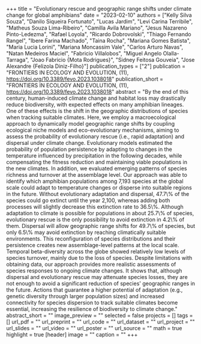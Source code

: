 +++
title = "Evolutionary rescue and geographic range shifts under climate change for global amphibians"
date = "2023-02-10"
authors = ["Kelly Silva Souza", "Danilo Siqueira Fortunato", "Lucas Jardim", "Levi Carina Terribile", "Matheus Souza Lima-Ribeiro", "Camilla Avila Mariano", "Jesus Nazareno Pinto-Ledezma", "Rafael Loyola", "Ricardo Dobrovolski", "Thiago Fernando Rangel", "Ibere Farina Machado", "Taina Rocha", "Mariana Gomes Batista", "Maria Lucia Lorini", "Mariana Moncassim Vale", "Carlos Arturo Navas", "Natan Medeiros Maciel", "Fabricio Villalobos", "Miguel Angelo Olalla-Tarraga", "Joao Fabricio {Mota Rodrigues}", "Sidney Feitosa Gouveia", "Jose Alexandre {Felizola Diniz-Filho}"]
publication_types = ["2"]
publication = "FRONTIERS IN ECOLOGY AND EVOLUTION, (11), https://doi.org/10.3389/fevo.2023.1038018"
publication_short = "FRONTIERS IN ECOLOGY AND EVOLUTION, (11), https://doi.org/10.3389/fevo.2023.1038018"
abstract = "By the end of this century, human-induced climate change and habitat loss may drastically reduce biodiversity, with expected effects on many amphibian lineages. One of these effects is the shift in the geographic distributions of species when tracking suitable climates. Here, we employ a macroecological approach to dynamically model geographic range shifts by coupling ecological niche models and eco-evolutionary mechanisms, aiming to assess the probability of evolutionary rescue (i.e., rapid adaptation) and dispersal under climate change. Evolutionary models estimated the probability of population persistence by adapting to changes in the temperature influenced by precipitation in the following decades, while compensating the fitness reduction and maintaining viable populations in the new climates. In addition, we evaluated emerging patterns of species richness and turnover at the assemblage level. Our approach was able to identify which amphibian populations among 7,193 species at the global scale could adapt to temperature changes or disperse into suitable regions in the future. Without evolutionary adaptation and dispersal, 47.7\\% of the species could go extinct until the year 2,100, whereas adding both processes will slightly decrease this extinction rate to 36.5\\%. Although adaptation to climate is possible for populations in about 25.7\\% of species, evolutionary rescue is the only possibility to avoid extinction in 4.2\\% of them. Dispersal will allow geographic range shifts for 49.7\\% of species, but only 6.5\\% may avoid extinction by reaching climatically suitable environments. This reconfiguration of species distributions and their persistence creates new assemblage-level patterns at the local scale. Temporal beta-diversity across the globe showed relatively low levels of species turnover, mainly due to the loss of species. Despite limitations with obtaining data, our approach provides more realistic assessments of species responses to ongoing climate changes. It shows that, although dispersal and evolutionary rescue may attenuate species losses, they are not enough to avoid a significant reduction of species' geographic ranges in the future. Actions that guarantee a higher potential of adaptation (e.g., genetic diversity through larger population sizes) and increased connectivity for species dispersion to track suitable climates become essential, increasing the resilience of biodiversity to climate change."
abstract_short = ""
image_preview = ""
selected = false
projects = []
tags = []
url_pdf = ""
url_preprint = ""
url_code = ""
url_dataset = ""
url_project = ""
url_slides = ""
url_video = ""
url_poster = ""
url_source = ""
math = true
highlight = true
[header]
image = ""
caption = ""
+++
